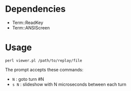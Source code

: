 # Dependencies

* Term::ReadKey
* Term::ANSIScreen

# Usage

	perl viewer.pl /path/to/replay/file

The prompt accepts these commands:
* `N` : goto turn #N
* `s N` : slideshow with N microseconds between each turn
